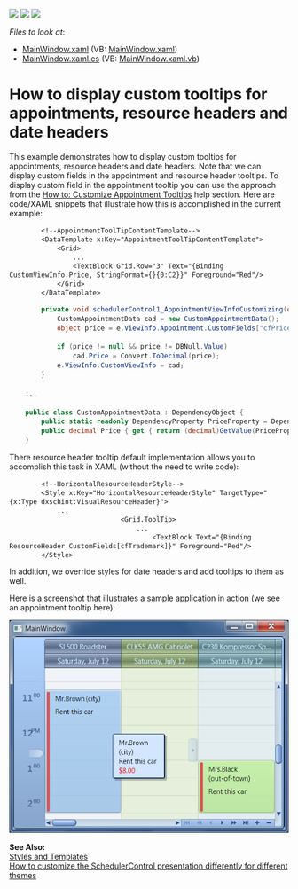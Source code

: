 <!-- default badges list -->
![](https://img.shields.io/endpoint?url=https://codecentral.devexpress.com/api/v1/VersionRange/128657224/12.1.9%2B)
[![](https://img.shields.io/badge/Open_in_DevExpress_Support_Center-FF7200?style=flat-square&logo=DevExpress&logoColor=white)](https://supportcenter.devexpress.com/ticket/details/E4432)
[![](https://img.shields.io/badge/📖_How_to_use_DevExpress_Examples-e9f6fc?style=flat-square)](https://docs.devexpress.com/GeneralInformation/403183)
<!-- default badges end -->
<!-- default file list -->
*Files to look at*:

* [MainWindow.xaml](./CS/MainWindow.xaml) (VB: [MainWindow.xaml](./VB/MainWindow.xaml))
* [MainWindow.xaml.cs](./CS/MainWindow.xaml.cs) (VB: [MainWindow.xaml.vb](./VB/MainWindow.xaml.vb))
<!-- default file list end -->
# How to display custom tooltips for appointments, resource headers and date headers


<p>This example demonstrates how to display custom tooltips for appointments, resource headers and date headers. Note that we can display custom fields in the appointment and resource header tooltips. To display custom field in the appointment tooltip you can use the approach from the <a href="http://documentation.devexpress.com/#WPF/CustomDocument9452"><u>How to: Customize Appointment Tooltips</u></a> help section. Here are code/XAML snippets that illustrate how this is accomplished in the current example:<br />
</p>

```xaml
        <!--AppointmentToolTipContentTemplate-->
        <DataTemplate x:Key="AppointmentToolTipContentTemplate">
            <Grid>
                ...
                <TextBlock Grid.Row="3" Text="{Binding CustomViewInfo.Price, StringFormat={}{0:C2}}" Foreground="Red"/>
            </Grid>
        </DataTemplate>

```



```cs
        private void schedulerControl1_AppointmentViewInfoCustomizing(object sender, DevExpress.Xpf.Scheduler.AppointmentViewInfoCustomizingEventArgs e) {
            CustomAppointmentData cad = new CustomAppointmentData();
            object price = e.ViewInfo.Appointment.CustomFields["cfPrice"];

            if (price != null && price != DBNull.Value)
                cad.Price = Convert.ToDecimal(price);
            e.ViewInfo.CustomViewInfo = cad;
        }

    ...

    public class CustomAppointmentData : DependencyObject {
        public static readonly DependencyProperty PriceProperty = DependencyProperty.Register("Price", typeof(decimal), typeof(CustomAppointmentData), new PropertyMetadata(0m));
        public decimal Price { get { return (decimal)GetValue(PriceProperty); } set { SetValue(PriceProperty, value); } }
    }

```

<p>There resource header tooltip default implementation allows you to accomplish this task in XAML (without the need to write code):<br />
</p>

```xaml
        <!--HorizontalResourceHeaderStyle-->
        <Style x:Key="HorizontalResourceHeaderStyle" TargetType="{x:Type dxschint:VisualResourceHeader}">
            ...                            
                            <Grid.ToolTip>
                                ...
                                    <TextBlock Text="{Binding ResourceHeader.CustomFields[cfTrademark]}" Foreground="Red"/>
        </Style>

```

<p>In addition, we override styles for date headers and add tooltips to them as well.</p><p>Here is a screenshot that illustrates a sample application in action (we see an appointment tooltip here):</p><p><img src="https://raw.githubusercontent.com/DevExpress-Examples/how-to-display-custom-tooltips-for-appointments-resource-headers-and-date-headers-e4432/12.1.9+/media/1b10dae8-83d7-489b-9f3d-32e8704c232a.png"></p><p><strong>See Also:</strong><br />
<a href="http://documentation.devexpress.com/#WPF/CustomDocument8922"><u>Styles and Templates</u></a><br />
<a href="https://www.devexpress.com/Support/Center/p/E3450">How to customize the SchedulerControl presentation differently for different themes</a></p>

<br/>


